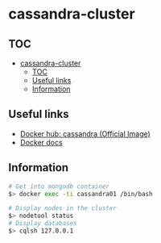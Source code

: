# cassandra-cluster

## TOC

- [cassandra-cluster](#cassandra-cluster)
  - [TOC](#toc)
  - [Useful links](#useful-links)
  - [Information](#information)

## Useful links

- [Docker hub: cassandra (Official Image)](https://hub.docker.com/_/mongo)
- [Docker docs](http://abiasforaction.net/apache-cassandra-cluster-docker/)

## Information

```sh
# Get into mongodb container
$> docker exec -ti cassandra01 /bin/bash
```

```sh
# Display nodes in the cluster
$> nodetool status
# Display databases
$> cqlsh 127.0.0.1
```
